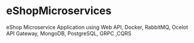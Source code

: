 # eShopMicroservices
eShop Microservice Application using Web API, Docker, RabbitMQ, Ocelot API Gateway, MongoDB, PostgreSQL, GRPC ,CQRS
